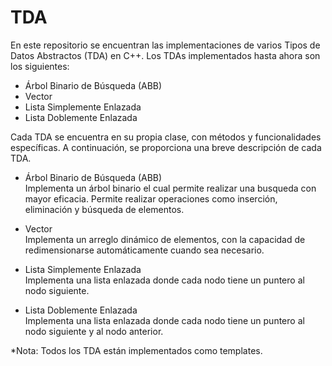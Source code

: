 # TDA
  En este repositorio se encuentran las implementaciones de varios Tipos de Datos Abstractos (TDA) en C++. Los TDAs implementados hasta ahora son los siguientes:
  
- Árbol Binario de Búsqueda (ABB)
- Vector
- Lista Simplemente Enlazada
- Lista Doblemente Enlazada
  
Cada TDA se encuentra en su propia clase, con métodos y funcionalidades específicas. A continuación, se proporciona una breve descripción de cada TDA.

- Árbol Binario de Búsqueda (ABB)  
  Implementa un árbol binario el cual permite realizar una busqueda con mayor eficacia. Permite realizar operaciones como inserción, eliminación y búsqueda de elementos.

- Vector  
  Implementa un arreglo dinámico de elementos, con la capacidad de redimensionarse automáticamente cuando sea necesario.

- Lista Simplemente Enlazada  
  Implementa una lista enlazada donde cada nodo tiene un puntero al nodo siguiente.

 - Lista Doblemente Enlazada  
   Implementa una lista enlazada donde cada nodo tiene un puntero al nodo siguiente y al nodo anterior.

*Nota: Todos los TDA están implementados como templates.
